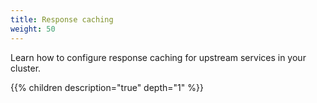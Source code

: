 ```yaml
---
title: Response caching
weight: 50
---
```


Learn how to configure response caching for upstream services in your cluster. 

{{% children description="true" depth="1" %}}

